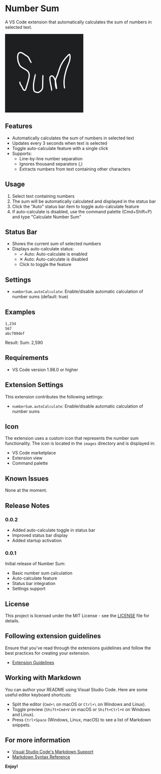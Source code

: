 # Number Sum

A VS Code extension that automatically calculates the sum of numbers in selected text.

![Number Sum Icon](images/icon.png)

## Features

- Automatically calculates the sum of numbers in selected text
- Updates every 3 seconds when text is selected
- Toggle auto-calculate feature with a single click
- Supports:
  - Line-by-line number separation
  - Ignores thousand separators (,)
  - Extracts numbers from text containing other characters

## Usage

1. Select text containing numbers
2. The sum will be automatically calculated and displayed in the status bar
3. Click the "Auto" status bar item to toggle auto-calculate feature
4. If auto-calculate is disabled, use the command palette (Cmd+Shift+P) and type "Calculate Number Sum"

## Status Bar

- Shows the current sum of selected numbers
- Displays auto-calculate status:
  - ✓ Auto: Auto-calculate is enabled
  - ✕ Auto: Auto-calculate is disabled
  - Click to toggle the feature

## Settings

- `numberSum.autoCalculate`: Enable/disable automatic calculation of number sums (default: true)

## Examples

```
1,234
567
abc789def
```

Result: Sum: 2,590

## Requirements

- VS Code version 1.98.0 or higher

## Extension Settings

This extension contributes the following settings:

- `numberSum.autoCalculate`: Enable/disable automatic calculation of number sums

## Icon

The extension uses a custom icon that represents the number sum functionality. The icon is located in the `images` directory and is displayed in:

- VS Code marketplace
- Extension view
- Command palette

## Known Issues

None at the moment.

## Release Notes

### 0.0.2

- Added auto-calculate toggle in status bar
- Improved status bar display
- Added startup activation

### 0.0.1

Initial release of Number Sum:

- Basic number sum calculation
- Auto-calculate feature
- Status bar integration
- Settings support

## License

This project is licensed under the MIT License - see the [LICENSE](LICENSE) file for details.

## Following extension guidelines

Ensure that you've read through the extensions guidelines and follow the best practices for creating your extension.

- [Extension Guidelines](https://code.visualstudio.com/api/references/extension-guidelines)

## Working with Markdown

You can author your README using Visual Studio Code. Here are some useful editor keyboard shortcuts:

- Split the editor (`Cmd+\` on macOS or `Ctrl+\` on Windows and Linux).
- Toggle preview (`Shift+Cmd+V` on macOS or `Shift+Ctrl+V` on Windows and Linux).
- Press `Ctrl+Space` (Windows, Linux, macOS) to see a list of Markdown snippets.

## For more information

- [Visual Studio Code's Markdown Support](http://code.visualstudio.com/docs/languages/markdown)
- [Markdown Syntax Reference](https://help.github.com/articles/markdown-basics/)

**Enjoy!**
